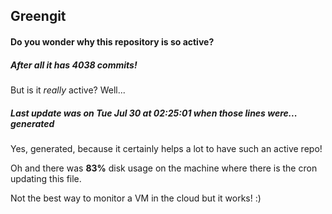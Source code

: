 ## Greengit

#### Do you wonder why this repository is so active?

##### After all it has 4038 commits!

But is it *really* active? Well...

##### Last update was on Tue Jul 30 at 02:25:01 when those lines were... generated

Yes, generated, because it certainly helps a lot to have such an active repo!

Oh and there was **83%** disk usage on the machine
where there is the cron updating this file.

Not the best way to monitor a VM in the cloud but it works! :)
